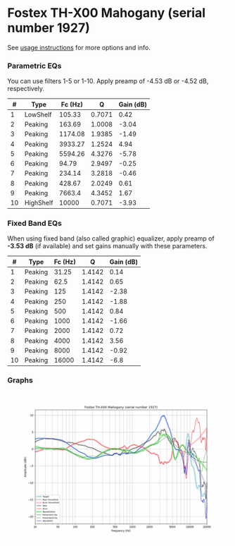 # Fostex TH-X00 Mahogany (serial number 1927)
See [usage instructions](https://github.com/jaakkopasanen/AutoEq#usage) for more options and info.

### Parametric EQs
You can use filters 1-5 or 1-10. Apply preamp of -4.53 dB or -4.52 dB, respectively.

|   # | Type      |   Fc (Hz) |      Q |   Gain (dB) |
|-----|-----------|-----------|--------|-------------|
|   1 | LowShelf  |    105.33 | 0.7071 |        0.42 |
|   2 | Peaking   |    163.69 | 1.0008 |       -3.04 |
|   3 | Peaking   |   1174.08 | 1.9385 |       -1.49 |
|   4 | Peaking   |   3933.27 | 1.2524 |        4.94 |
|   5 | Peaking   |   5594.26 | 4.3276 |       -5.78 |
|   6 | Peaking   |     94.79 | 2.9497 |       -0.25 |
|   7 | Peaking   |    234.14 | 3.2818 |       -0.46 |
|   8 | Peaking   |    428.67 | 2.0249 |        0.61 |
|   9 | Peaking   |   7663.4  | 4.3452 |        1.67 |
|  10 | HighShelf |  10000    | 0.7071 |       -3.93 |

### Fixed Band EQs
When using fixed band (also called graphic) equalizer, apply preamp of **-3.53 dB** (if available) and set gains manually with these parameters.

|   # | Type    |   Fc (Hz) |      Q |   Gain (dB) |
|-----|---------|-----------|--------|-------------|
|   1 | Peaking |     31.25 | 1.4142 |        0.14 |
|   2 | Peaking |     62.5  | 1.4142 |        0.65 |
|   3 | Peaking |    125    | 1.4142 |       -2.38 |
|   4 | Peaking |    250    | 1.4142 |       -1.88 |
|   5 | Peaking |    500    | 1.4142 |        0.84 |
|   6 | Peaking |   1000    | 1.4142 |       -1.66 |
|   7 | Peaking |   2000    | 1.4142 |        0.72 |
|   8 | Peaking |   4000    | 1.4142 |        3.56 |
|   9 | Peaking |   8000    | 1.4142 |       -0.92 |
|  10 | Peaking |  16000    | 1.4142 |       -6.8  |

### Graphs
![](./Fostex%20TH-X00%20Mahogany%20(serial%20number%201927).png)
